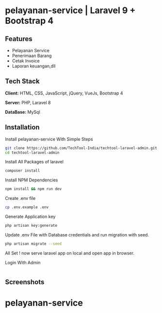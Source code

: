 
# pelayanan-service | Laravel 9 + Bootstrap 4





## Features

- Pelayanan Service
- Penerimaan Barang
- Cetak Invoice
- Laporan keuangan,dll


## Tech Stack

**Client:** HTML, CSS, JavaScript, jQuery, VueJs, Bootstrap 4

**Server:** PHP, Laravel 8

**DataBase:** MySql


## Installation

Install pelayanan-service With Simple Steps

```bash
git clone https://github.com/TechTool-India/techtool-laravel-admin.git
cd techtool-laravel-admin
```

Install All Packages of laravel
```bash
composer install
```

Install NPM Dependencies
```bash
npm install && npm run dev
```

Create .env file
```bash
cp .env.example .env
```

Generate Application key

```bash
php artisan key:generate
```

Update .env File with Database credentials and run migration with seed.
```bash
php artisan migrate --seed
```

All Set ! now serve laravel app on local and open app in browser.

Login With Admin
```bash

```
## Screenshots

# pelayanan-service
